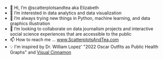 - 👋 Hi, I’m @scatterplotsandtea aka Elizabeth
- 👀 I’m interested in data analytics and data visualization
- 🌱 I’m always trying new things in Python, machine learning, and data graphics illustration 
- 💞️ I’m looking to collaborate on data journalism projects and interactive social science experiences that are accessible to the public
- 📫 How to reach me ... www.ScatterplotsAndTea.com 
- 💡 I'm inspired by Dr. William Lopez' "2022 Oscar Outfits as Public Health Graphs" and [Visual Cinnamon](https://www.visualcinnamon.com/) 

<!---
scatterplotsandtea/scatterplotsandtea is a ✨ special ✨ repository because its `README.md` (this file) appears on your GitHub profile.
You can click the Preview link to take a look at your changes.
--->

